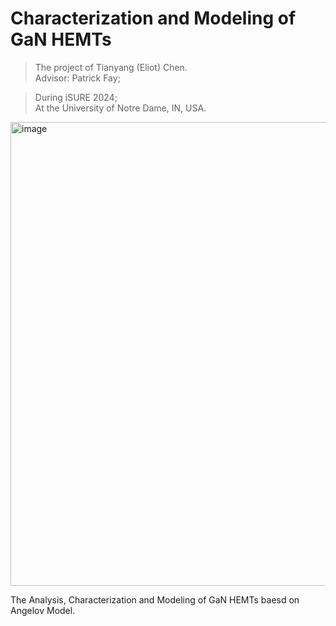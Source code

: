 # Characterization and Modeling of GaN HEMTs

> The project of Tianyang (Eliot) Chen.
> <br>
> Advisor: Patrick Fay;

> During iSURE 2024;
> <br>
> At the University of Notre Dame, IN, USA.

<img width="742" alt="image" src="https://github.com/user-attachments/assets/e61cdd6d-74e2-482a-9ae7-f402cad5f55e">

The Analysis, Characterization and Modeling of GaN HEMTs baesd on Angelov Model.
